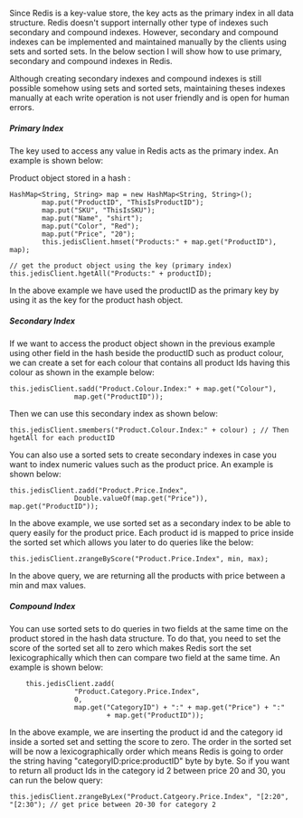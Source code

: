 Since Redis is a key-value store, the key acts as the primary index in all data structure. Redis doesn't support internally other type of indexes such secondary and compound indexes. However, secondary and compound indexes can be implemented and maintained manually by the clients using sets and sorted sets.  In the below section I will show how to use primary, secondary and compound indexes in Redis.

Although creating secondary indexes and compound indexes is still possible somehow using sets and sorted sets, maintaining theses indexes manually at each write operation is not user friendly and is open for human errors. 


##### Primary Index

The key used to access any value in Redis acts as the primary index. An example is shown below:



Product object stored in a hash :

````
HashMap<String, String> map = new HashMap<String, String>();
		map.put("ProductID", "ThisIsProductID");
		map.put("SKU", "ThisIsSKU");
		map.put("Name", "shirt");
		map.put("Color", "Red");
		map.put("Price", "20");
		this.jedisClient.hmset("Products:" + map.get("ProductID"), map);
		
// get the product object using the key (primary index)
this.jedisClient.hgetAll("Products:" + productID);
````

In the above example we have used the productID as the primary key by using it as the key for the product hash object.


##### Secondary Index

If we want to access the product object shown in the previous example using other field in the hash beside the productID such as product colour, we can create a set for each colour that contains all product Ids having this colour as shown in the example below:

````
this.jedisClient.sadd("Product.Colour.Index:" + map.get("Colour"),
				map.get("ProductID"));
````

Then we can use this secondary index as shown below:

````
this.jedisClient.smembers("Product.Colour.Index:" + colour) ; // Then hgetAll for each productID
````			

You can also use a sorted sets to create secondary indexes in case you want to index numeric values such as the product price. An example is shown below:

````
this.jedisClient.zadd("Product.Price.Index",
				Double.valueOf(map.get("Price")), map.get("ProductID"));
````

In the above example, we use sorted set as a secondary index to be able to query easily for the product price. Each product id is mapped to price inside the sorted set which allows you later to do queries like the below:

````
this.jedisClient.zrangeByScore("Product.Price.Index", min, max); 
````

In the above query, we are returning all the products with price between a min and max values.

##### Compound Index

You can use sorted sets to do queries in two fields at the same time on the product stored in the hash data structure. To do that, you need to set the score of the sorted set all to zero which makes Redis sort the set lexicographically which then can compare two field at the same time. An example is shown below:

````
	this.jedisClient.zadd(
				"Product.Category.Price.Index",
				0,
				map.get("CategoryID") + ":" + map.get("Price") + ":"
						+ map.get("ProductID"));
````


In the above example, we are inserting the product id and the category id inside a sorted set and setting the score to zero. The order in the sorted set will be now a lexicographically order which means Redis is going to order the string having "categoryID:price:productID" byte by byte. So if you want to return all product Ids in the category id 2 between price 20 and 30, you can run the below query:


````
this.jedisClient.zrangeByLex("Product.Catgeory.Price.Index", "[2:20", "[2:30"); // get price between 20-30 for category 2
````
  
  






